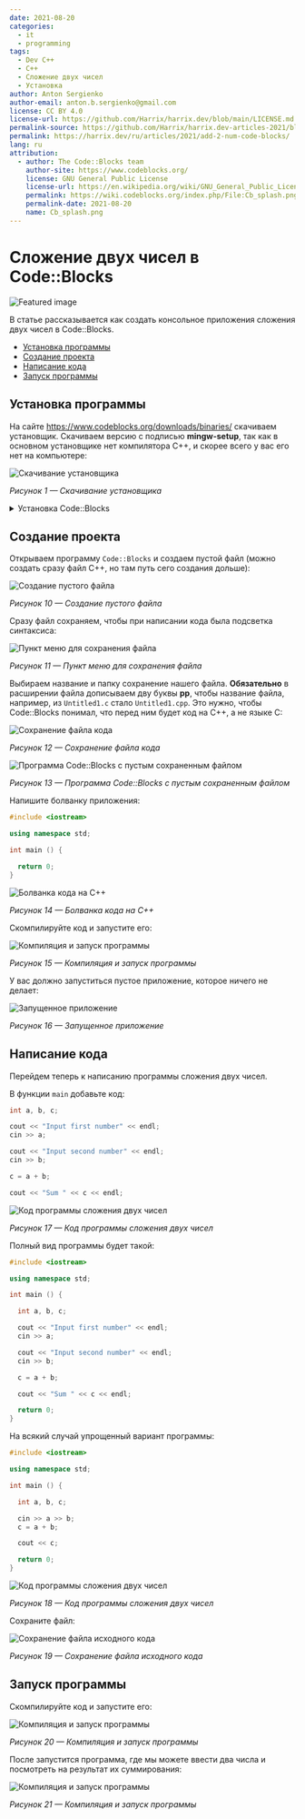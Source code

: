 ```yaml
---
date: 2021-08-20
categories:
  - it
  - programming
tags:
  - Dev C++
  - C++
  - Сложение двух чисел
  - Установка
author: Anton Sergienko
author-email: anton.b.sergienko@gmail.com
license: CC BY 4.0
license-url: https://github.com/Harrix/harrix.dev/blob/main/LICENSE.md
permalink-source: https://github.com/Harrix/harrix.dev-articles-2021/blob/main/add-2-num-code-blocks/add-2-num-code-blocks.md
permalink: https://harrix.dev/ru/articles/2021/add-2-num-code-blocks/
lang: ru
attribution:
  - author: The Code::Blocks team
    author-site: https://www.codeblocks.org/
    license: GNU General Public License
    license-url: https://en.wikipedia.org/wiki/GNU_General_Public_License
    permalink: https://wiki.codeblocks.org/index.php/File:Cb_splash.png
    permalink-date: 2021-08-20
    name: Cb_splash.png
---
```


# Сложение двух чисел в Code::Blocks

![Featured image](featured-image.svg)

В статье рассказывается как создать консольное приложения сложения двух чисел в Code::Blocks.

- [Установка программы](#установка-программы)
- [Создание проекта](#создание-проекта)
- [Написание кода](#написание-кода)
- [Запуск программы](#запуск-программы)

## Установка программы

На сайте <https://www.codeblocks.org/downloads/binaries/> скачиваем установщик. Скачиваем версию с подписью **mingw-setup**, так как в основном установщике нет компилятора C++, и скорее всего у вас его нет на компьютере:

![Скачивание установщика](img/download.png)

_Рисунок 1 — Скачивание установщика_

<details>
<summary>Установка Code::Blocks</summary>

![Первое окно установки](img/install_01.png)

_Рисунок 2 — Первое окно установки_

![Соглашение с условиями](img/install_02.png)

_Рисунок 3 — Соглашение с условиями_

![Выбор компонентов для установки](img/install_03.png)

_Рисунок 4 — Выбор компонентов для установки_

![Выбор пути установки программы](img/install_04.png)

_Рисунок 5 — Выбор пути установки программы_

![Процесс установки](img/install_05.png)

_Рисунок 6 — Процесс установки_

При запуске программы появится такое окно, где показывается найденный компилятор. Если он не определился, то что-то пошло не так, или вы скачали версию Code::Blocks без компилятора:

![Окно выбора компилятора](img/install_06.png)

_Рисунок 7 — Окно выбора компилятора_

![Окончание установки](img/install_07.png)

_Рисунок 8 — Окончание установки_

![Открытая программа Code::Blocks](img/code-blocks.png)

_Рисунок 9 — Открытая программа Code::Blocks_

</details>

## Создание проекта

Открываем программу `Code::Blocks` и создаем пустой файл (можно создать сразу файл C++, но там путь сего создания дольше):

![Создание пустого файла](img/new-project_01.png)

_Рисунок 10 — Создание пустого файла_

Сразу файл сохраняем, чтобы при написании кода была подсветка синтаксиса:

![Пункт меню для сохранения файла](img/new-project_02.png)

_Рисунок 11 — Пункт меню для сохранения файла_

Выбираем название и папку сохранение нашего файла. **Обязательно** в расширении файла дописываем дву буквы **pp**, чтобы название файла, например, из `Untitled1.c` стало `Untitled1.cpp`. Это нужно, чтобы Code::Blocks понимал, что перед ним будет код на C++, а не языке C:

![Сохранение файла кода](img/new-project_03.png)

_Рисунок 12 — Сохранение файла кода_

![Программа Code::Blocks с пустым сохраненным файлом](img/new-project_04.png)

_Рисунок 13 — Программа Code::Blocks с пустым сохраненным файлом_

Напишите болванку приложения:

```cpp
#include <iostream>

using namespace std;

int main () {

  return 0;
}
```

![Болванка кода на C++](img/new-project_05.png)

_Рисунок 14 — Болванка кода на C++_

Скомпилируйте код и запустите его:

![Компиляция и запуск программы](img/new-project_06.png)

_Рисунок 15 — Компиляция и запуск программы_

У вас должно запуститься пустое приложение, которое ничего не делает:

![Запущенное приложение](img/new-project_07.png)

_Рисунок 16 — Запущенное приложение_

## Написание кода

Перейдем теперь к написанию программы сложения двух чисел.

В функции `main` добавьте код:

```cpp
int a, b, c;

cout << "Input first number" << endl;
cin >> a;

cout << "Input second number" << endl;
cin >> b;

c = a + b;

cout << "Sum " << c << endl;
```

![Код программы сложения двух чисел](img/new-project_06.png)

_Рисунок 17 — Код программы сложения двух чисел_

Полный вид программы будет такой:

```cpp
#include <iostream>

using namespace std;

int main () {

  int a, b, c;

  cout << "Input first number" << endl;
  cin >> a;

  cout << "Input second number" << endl;
  cin >> b;

  c = a + b;

  cout << "Sum " << c << endl;

  return 0;
}
```

На всякий случай упрощенный вариант программы:

```cpp
#include <iostream>

using namespace std;

int main () {

  int a, b, c;

  cin >> a >> b;
  c = a + b;

  cout << c;

  return 0;
}
```

![Код программы сложения двух чисел](img/new-project_08.png)

_Рисунок 18 — Код программы сложения двух чисел_

Сохраните файл:

![Сохранение файла исходного кода](img/new-project_02.png)

_Рисунок 19 — Сохранение файла исходного кода_

## Запуск программы

Скомпилируйте код и запустите его:

![Компиляция и запуск программы](img/new-project_06.png)

_Рисунок 20 — Компиляция и запуск программы_

После запустится программа, где мы можете ввести два числа и посмотреть на результат их суммирования:

![Компиляция и запуск программы](img/new-project_09.png)

_Рисунок 21 — Компиляция и запуск программы_
